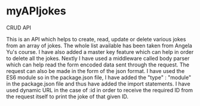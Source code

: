 # myAPIjokes
CRUD API

This is an API which helps to create, read, update or delete various jokes from an array of jokes. The whole list available has been taken from Angela Yu's course. 
I have also added a master key feature which can help in order to delete all the jokes. Nextly I have used a middleware called body parser which can help read the form encoded data sent through the request. The request can also be made in the form of the json format. 
I have used the ES6 module so in the package.json file, I have added the "type" : "module" in the package.json file and thus have added the import statements. 
I have used dynamic URL in the case of :id in order to receive the required ID from the request itself to print the joke of that given ID.
